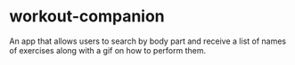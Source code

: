 # workout-companion
An app that allows users to search by body part and receive a list of names of exercises along with a gif on how to perform them.
